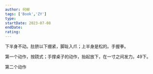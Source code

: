 ```yaml
---
author: 何柳
tags: ['Book','ZY']
type: 
startDate: 2023-07-08
endDate:
rating: 
---
```


下半身不动。肚脐以下绷紧，脚趾入爪；上半身是松的。手握拳。

第一个动作，按跷式；手撑桌子的动作，抬起放下，在一寸之间发力。49下。

第二个动作




























